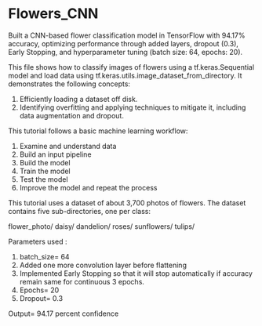 # Flowers_CNN
Built a CNN-based flower classification model in TensorFlow with 94.17% accuracy, optimizing performance through added layers, dropout (0.3), Early Stopping, and hyperparameter tuning (batch size: 64, epochs: 20).

This file shows how to classify images of flowers using a tf.keras.Sequential model and load data using tf.keras.utils.image_dataset_from_directory. It demonstrates the following concepts:
1. Efficiently loading a dataset off disk.
2. Identifying overfitting and applying techniques to mitigate it, including data augmentation and dropout.

This tutorial follows a basic machine learning workflow:
1. Examine and understand data
2. Build an input pipeline
3. Build the model
4. Train the model
5. Test the model
6. Improve the model and repeat the process

This tutorial uses a dataset of about 3,700 photos of flowers. The dataset contains five sub-directories, one per class:

flower_photo/
  daisy/
  dandelion/
  roses/
  sunflowers/
  tulips/

Parameters used :
1. batch_size= 64
2. Added one more convolution layer before flattening
3. Implemented Early Stopping so that it will stop automatically if accuracy remain same for continuous 3 epochs.
4. Epochs= 20
5. Dropout= 0.3

Output= 94.17 percent confidence
